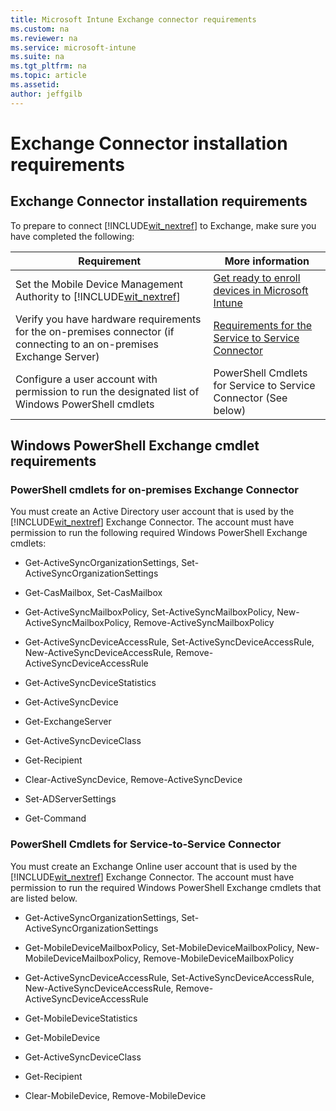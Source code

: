```yaml
---
title: Microsoft Intune Exchange connector requirements
ms.custom: na
ms.reviewer: na
ms.service: microsoft-intune
ms.suite: na
ms.tgt_pltfrm: na
ms.topic: article
ms.assetid: 
author: jeffgilb
---
```

# Exchange Connector installation requirements

## Exchange Connector installation requirements
To prepare to connect [!INCLUDE[wit_nextref](../includes/wit_nextref_md.md)] to Exchange, make sure you have completed the following:

|Requirement|More information|
|---------------|--------------------|
|Set the Mobile Device Management Authority to [!INCLUDE[wit_nextref](./includes/wit_nextref_md.md)]|[Get ready to enroll devices in Microsoft Intune](get-ready-to-enroll-devices-in-microsoft-intune.md)|
|Verify you have hardware requirements for the on-premises connector (if connecting to an on-premises Exchange Server)|[Requirements for the Service to Service Connector](network-infrastructure-requirements-for-microsoft-intune.md#BKMK_ServiceConnectorReqs)|
|Configure a user account with permission to run the designated list of Windows PowerShell cmdlets|PowerShell Cmdlets for Service to Service Connector (See below)|

## Windows PowerShell Exchange cmdlet requirements

### PowerShell cmdlets for on-premises Exchange Connector
You must create an Active Directory user account that is used by the [!INCLUDE[wit_nextref](./includes/wit_nextref_md.md)] Exchange Connector. The account must have permission to run the following required Windows PowerShell Exchange cmdlets:

-   Get-ActiveSyncOrganizationSettings, Set-ActiveSyncOrganizationSettings

-   Get-CasMailbox, Set-CasMailbox

-   Get-ActiveSyncMailboxPolicy, Set-ActiveSyncMailboxPolicy, New-ActiveSyncMailboxPolicy, Remove-ActiveSyncMailboxPolicy

-   Get-ActiveSyncDeviceAccessRule, Set-ActiveSyncDeviceAccessRule, New-ActiveSyncDeviceAccessRule, Remove-ActiveSyncDeviceAccessRule

-   Get-ActiveSyncDeviceStatistics

-   Get-ActiveSyncDevice

-   Get-ExchangeServer

-   Get-ActiveSyncDeviceClass

-   Get-Recipient

-   Clear-ActiveSyncDevice, Remove-ActiveSyncDevice

-   Set-ADServerSettings

-   Get-Command


### PowerShell Cmdlets for Service-to-Service Connector
You must create an Exchange Online user account that is used by the [!INCLUDE[wit_nextref](../includes/wit_nextref_md.md)] Exchange Connector. The account must have permission to run the required Windows PowerShell Exchange cmdlets that are listed below.

-   Get-ActiveSyncOrganizationSettings, Set-ActiveSyncOrganizationSettings

-   Get-MobileDeviceMailboxPolicy, Set-MobileDeviceMailboxPolicy, New-MobileDeviceMailboxPolicy, Remove-MobileDeviceMailboxPolicy

-   Get-ActiveSyncDeviceAccessRule, Set-ActiveSyncDeviceAccessRule, New-ActiveSyncDeviceAccessRule, Remove-ActiveSyncDeviceAccessRule

-   Get-MobileDeviceStatistics

-   Get-MobileDevice

-   Get-ActiveSyncDeviceClass

-   Get-Recipient

-   Clear-MobileDevice, Remove-MobileDevice